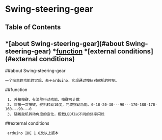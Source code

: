 # Swing-steering-gear
## Table of Contents
*[about Swing-steering-gear](#about Swing-steering-gear)
*[function](#function)
*[external conditions](#external conditions)
-------------------------------------------------------------
##about Swing-steering-gear

    一个简单的功能的实现，基于arduino，实现通过按钮对舵机的控制。
##function
      
     1. 外接按键，有消除抖动功能，按键可计数
     2. 每按一次按键，舵机转动10度，完成摆动功能。0-10-20-30---90---170-180-170-160---90---0
     3. 随着舵机转动角度的变化，板载LED灯以不同的频率闪烁
##external conditions

     arduino IDE 1.8及以上版本
